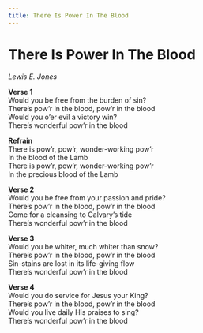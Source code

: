 ```yaml
---
title: There Is Power In The Blood  
---
```


# There Is Power In The Blood  
  
_Lewis E. Jones_  
  
**Verse 1**  
Would you be free from the burden of sin?  
There’s pow’r in the blood, pow’r in the blood  
Would you o’er evil a victory win?  
There’s wonderful pow’r in the blood  
  
**Refrain**  
There is pow’r, pow’r, wonder-working pow’r  
In the blood of the Lamb  
There is pow’r, pow’r, wonder-working pow’r  
In the precious blood of the Lamb  
  
**Verse 2**  
Would you be free from your passion and pride?  
There’s pow’r in the blood, pow’r in the blood  
Come for a cleansing to Calvary’s tide  
There’s wonderful pow’r in the blood  
  
**Verse 3**  
Would you be whiter, much whiter than snow?  
There’s pow’r in the blood, pow’r in the blood  
Sin-stains are lost in its life-giving flow  
There’s wonderful pow’r in the blood  
  
**Verse 4**  
Would you do service for Jesus your King?  
There’s pow’r in the blood, pow’r in the blood  
Would you live daily His praises to sing?  
There’s wonderful pow’r in the blood  
  
  
